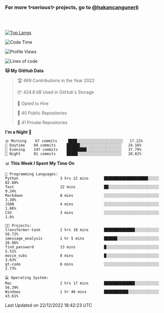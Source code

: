### For more ✨serious✨ projects, go to [@hakancangunerli](https://github.com/hakancangunerli)

<br>
<br>



[![Top Langs](https://github-readme-stats.vercel.app/api/top-langs/?username=johngunerli&layout=compact&hide=tex,html,shell,assembly,C&langs_count=6&exclude_repo=2015-csharp)](https://github.com/anuraghazra/github-readme-stats)


<!--START_SECTION:waka-->
![Code Time](http://img.shields.io/badge/Code%20Time-364%20hrs%2034%20mins-blue)

![Profile Views](http://img.shields.io/badge/Profile%20Views-19-blue)

![Lines of code](https://img.shields.io/badge/From%20Hello%20World%20I%27ve%20Written-130%20lines%20of%20code-blue)

**🐱 My GitHub Data** 

> 🏆 469 Contributions in the Year 2022
 > 
> 📦 424.8 kB Used in GitHub's Storage 
 > 
> 💼 Opted to Hire
 > 
> 📜 40 Public Repositories 
 > 
> 🔑 41 Private Repositories  
 > 
**I'm a Night 🦉** 

```text
🌞 Morning    67 commits     ████░░░░░░░░░░░░░░░░░░░░░   17.22% 
🌆 Daytime    94 commits     ██████░░░░░░░░░░░░░░░░░░░   24.16% 
🌃 Evening    147 commits    █████████░░░░░░░░░░░░░░░░   37.79% 
🌙 Night      81 commits     █████░░░░░░░░░░░░░░░░░░░░   20.82%

```


📊 **This Week I Spent My Time On** 

```text
💬 Programming Languages: 
Python                   3 hrs 22 mins       ████████████████████░░░░░   82.88% 
Text                     22 mins             ██░░░░░░░░░░░░░░░░░░░░░░░   9.34% 
Markdown                 8 mins              ░░░░░░░░░░░░░░░░░░░░░░░░░   3.38% 
JSON                     4 mins              ░░░░░░░░░░░░░░░░░░░░░░░░░   1.86% 
CSV                      3 mins              ░░░░░░░░░░░░░░░░░░░░░░░░░   1.6%

🐱‍💻 Projects: 
transformer-task         2 hrs 18 mins       ██████████████░░░░░░░░░░░   56.72% 
imessage_analysis        1 hr 5 mins         ██████░░░░░░░░░░░░░░░░░░░   26.96% 
find_password            13 mins             █░░░░░░░░░░░░░░░░░░░░░░░░   5.51% 
movie_subs               8 mins              █░░░░░░░░░░░░░░░░░░░░░░░░   3.63% 
gt-code                  6 mins              ░░░░░░░░░░░░░░░░░░░░░░░░░   2.73%

💻 Operating System: 
Mac                      2 hrs 17 mins       ██████████████░░░░░░░░░░░   56.39% 
Windows                  1 hr 46 mins        ███████████░░░░░░░░░░░░░░   43.61%

```


 Last Updated on 22/12/2022 18:42:23 UTC
<!--END_SECTION:waka-->


